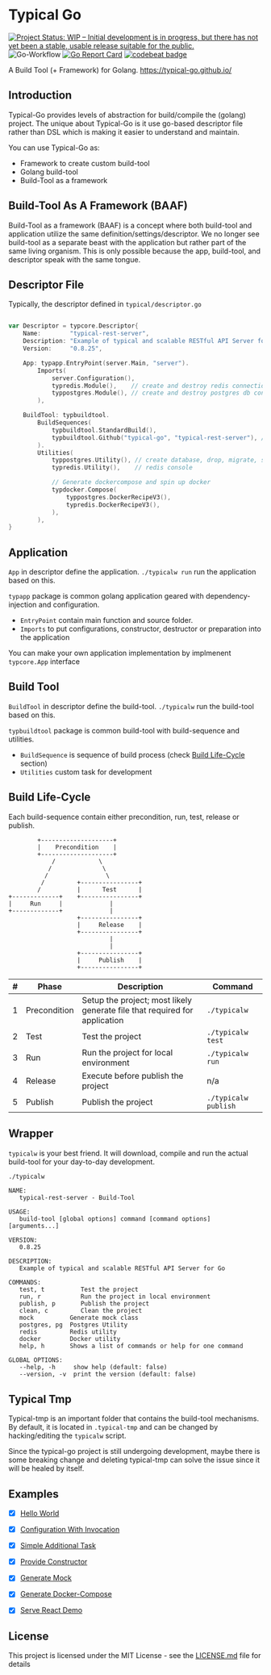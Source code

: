 # Typical Go

[![Project Status: WIP – Initial development is in progress, but there has not yet been a stable, usable release suitable for the public.](https://www.repostatus.org/badges/latest/wip.svg)](https://www.repostatus.org/#wip)
![Go-Workflow](https://github.com/typical-go/typical-go/workflows/Go/badge.svg)
[![Go Report Card](https://goreportcard.com/badge/github.com/typical-go/typical-go)](https://goreportcard.com/report/github.com/typical-go/typical-go)
[![codebeat badge](https://codebeat.co/badges/a8b3c7a6-c42a-480a-acb4-68ece12f36b8)](https://codebeat.co/projects/github-com-typical-go-typical-go-master)

A Build Tool (+ Framework) for Golang. <https://typical-go.github.io/>

## Introduction

Typical-Go provides levels of abstraction for build/compile the (golang) project. The unique about Typical-Go is it use go-based descriptor file rather than DSL which is making it easier to understand and maintain.

You can use Typical-Go as:
- Framework to create custom build-tool
- Golang build-tool
- Build-Tool as a framework 

## Build-Tool As A Framework (BAAF)

Build-Tool as a framework (BAAF) is a concept where both build-tool and application utilize the same definition/settings/descriptor. We no longer see build-tool as a separate beast with the application but rather part of the same living organism. This is only possible because the app, build-tool, and descriptor speak with the same tongue.

## Descriptor File

Typically, the descriptor defined in `typical/descriptor.go` 
```go

var Descriptor = typcore.Descriptor{
	Name:        "typical-rest-server",                                       // name of the project
	Description: "Example of typical and scalable RESTful API Server for Go", // description of the project
	Version:     "0.8.25",                                                    // version of the project

	App: typapp.EntryPoint(server.Main, "server").
		Imports(
			server.Configuration(), 
			typredis.Module(),    // create and destroy redis connection
			typpostgres.Module(), // create and destroy postgres db connection
		),

	BuildTool: typbuildtool.
		BuildSequences(
			typbuildtool.StandardBuild(),
			typbuildtool.Github("typical-go", "typical-rest-server"), // Create release to Github
		).
		Utilities(
			typpostgres.Utility(), // create database, drop, migrate, seed, etc.
			typredis.Utility(),    // redis console

			// Generate dockercompose and spin up docker
			typdocker.Compose(
				typpostgres.DockerRecipeV3(),
				typredis.DockerRecipeV3(),
			),
		),
}
```

## Application

`App` in descriptor define the application. `./typicalw run` run the application based on this.

`typapp` package is common golang application geared with dependency-injection and configuration. 
- `EntryPoint` contain main function and source folder. 
- `Imports` to put configurations, constructor, destructor or preparation into the application

You can make your own application implementation by implmenent `typcore.App` interface

## Build Tool

`BuildTool` in descriptor define the build-tool. `./typicalw` run the build-tool based on this.

`typbuildtool` package is common build-tool with build-sequence and utilities.
- `BuildSequence` is sequence of build process (check [Build Life-Cycle](#build-life-cycle) section)
- `Utilities` custom task for development

## Build Life-Cycle

Each build-sequence contain either precondition, run, test, release or publish. 

```
        +--------------------+       
        |    Precondition    |       
        +--------------------+       
            /            \           
           /              \          
          /                \         
         /         +----------------+
        /          |      Test      |
+-------------+    +----------------+
|     Run     |             |        
+-------------+             |        
                   +----------------+
                   |     Release    |
                   +----------------+
                            |        
                            |        
                   +----------------+
                   |     Publish    |
                   +----------------+
```

| # | Phase | Description | Command | 
|---|-------|-------------|---------|
| 1 | Precondition | Setup the project; most likely generate file that required for application | `./typicalw` |
| 2 | Test |  Test the project | `./typicalw test` |
| 3 | Run | Run the project for local environment | `./typicalw run` |
| 4 | Release | Execute before publish the project | n/a |
| 5 | Publish | Publish the project | `./typicalw publish`  |



## Wrapper

`typicalw` is your best friend. It will download, compile and run the actual build-tool for your day-to-day development.

```bash
./typicalw
```

```
NAME:
   typical-rest-server - Build-Tool

USAGE:
   build-tool [global options] command [command options] [arguments...]

VERSION:
   0.8.25

DESCRIPTION:
   Example of typical and scalable RESTful API Server for Go

COMMANDS:
   test, t          Test the project
   run, r           Run the project in local environment
   publish, p       Publish the project
   clean, c         Clean the project
   mock          Generate mock class
   postgres, pg  Postgres Utility
   redis         Redis utility
   docker        Docker utility
   help, h       Shows a list of commands or help for one command

GLOBAL OPTIONS:
   --help, -h     show help (default: false)
   --version, -v  print the version (default: false)
```


## Typical Tmp

Typical-tmp is an important folder that contains the build-tool mechanisms. By default, it is located in `.typical-tmp` and can be changed by hacking/editing the `typicalw` script.

Since the typical-go project is still undergoing development, maybe there is some breaking change and deleting typical-tmp can solve the issue since it will be healed by itself.


## Examples

- [x] [Hello World](https://github.com/typical-go/typical-go/tree/master/examples/hello-world)
- [x] [Configuration With Invocation](https://github.com/typical-go/typical-go/tree/master/examples/configuration-with-invocation)
- [x] [Simple Additional Task](https://github.com/typical-go/typical-go/tree/master/examples/simple-additional-task)
- [x] [Provide Constructor](https://github.com/typical-go/typical-go/tree/master/examples/provide-constructor)
- [x] [Generate Mock](https://github.com/typical-go/typical-go/tree/master/examples/generate-mock)
- [x] [Generate Docker-Compose](https://github.com/typical-go/typical-go/tree/master/examples/generate-docker-compose)
- [x] [Serve React Demo](https://github.com/typical-go/typical-go/tree/master/examples/serve-react-demo)


## License

This project is licensed under the MIT License - see the [LICENSE.md](LICENSE.md) file for details




